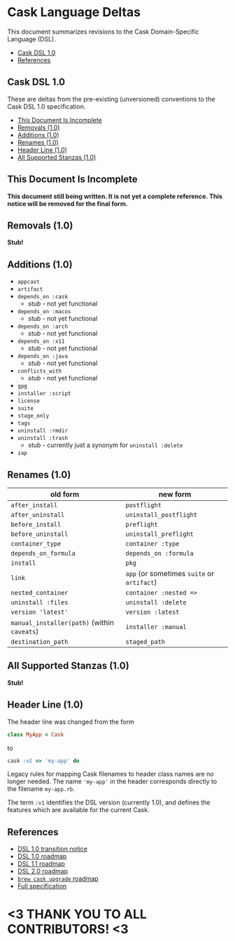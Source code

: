 # Cask Language Deltas

This document summarizes revisions to the Cask Domain-Specific Language (DSL).

 * [Cask DSL 1.0](#cask-dsl-10)
 * [References](#references)


## Cask DSL 1.0

These are deltas from the pre-existing (unversioned) conventions to the
Cask DSL 1.0 specification.

 * [This Document Is Incomplete](#this-document-is-incomplete)
 * [Removals (1.0)](#removals-10)
 * [Additions (1.0)](#additions-10)
 * [Renames (1.0)](#renames-10)
 * [Header Line (1.0)](#header-line-10)
 * [All Supported Stanzas (1.0)](#all-supported-stanzas-10)


## This Document Is Incomplete

**This document still being written.  It is not yet a complete reference.
This notice will be removed for the final form.**


## Removals (1.0)

**Stub!**


## Additions (1.0)

 * `appcast`
 * `artifact`
 * `depends_on :cask`
   * *stub* - not yet functional
 * `depends_on :macos`
   * *stub* - not yet functional
 * `depends_on :arch`
   * *stub* - not yet functional
 * `depends_on :x11`
   * *stub* - not yet functional
 * `depends_on :java`
   * *stub* - not yet functional
 * `conflicts_with`
   * *stub* - not yet functional
 * `gpg`
 * `installer :script`
 * `license`
 * `suite`
 * `stage_only`
 * `tags`
 * `uninstall :rmdir`
 * `uninstall :trash`
   * *stub* - currently just a synonym for `uninstall :delete`
 * `zap`


## Renames (1.0)

| old form                                    | new form
| ------------------------------------------- |----------------
| `after_install`                             | `postflight`
| `after_uninstall`                           | `uninstall_postflight`
| `before_install`                            | `preflight`
| `before_uninstall`                          | `uninstall_preflight`
| `container_type`                            | `container :type`
| `depends_on_formula`                        | `depends_on :formula`
| `install`                                   | `pkg`
| `link`                                      | `app` (or sometimes `suite` or `artifact`)
| `nested_container`                          | `container :nested =>`
| `uninstall :files`                          | `uninstall :delete`
| `version 'latest'`                          | `version :latest`
| `manual_installer(path)` (within `caveats`) | `installer :manual`
| `destination_path`                          | `staged_path`


## All Supported Stanzas (1.0)

**Stub!**


## Header Line (1.0)

The header line was changed from the form

```ruby
class MyApp < Cask
```

to

```ruby
cask :v1 => 'my-app' do
```

Legacy rules for mapping Cask filenames to header class names are no longer
needed.  The name `'my-app'` in the header corresponds directly to the
filename `my-app.rb`.

The term `:v1` identifies the DSL version (currently 1.0), and defines the
features which are available for the current Cask.


## References

 * [DSL 1.0 transition notice](https://github.com/caskroom/homebrew-cask/issues/5890)
 * [DSL 1.0 roadmap](https://github.com/caskroom/homebrew-cask/issues/4688)
 * [DSL 1.1 roadmap](https://github.com/caskroom/homebrew-cask/issues/5586)
 * [DSL 2.0 roadmap](https://github.com/caskroom/homebrew-cask/issues/5592)
 * [`brew cask upgrade` roadmap](https://github.com/caskroom/homebrew-cask/issues/4678)
 * [Full specification](CASK_LANGUAGE_REFERENCE.md)

# <3 THANK YOU TO ALL CONTRIBUTORS! <3
